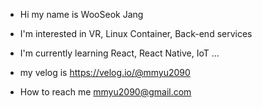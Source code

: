 - Hi my name is WooSeok Jang  
  
- I'm interested in VR, Linux Container, Back-end services  
  
- I'm currently learning React, React Native, IoT ...  
  
- my velog is https://velog.io/@mmyu2090  
  
- How to reach me mmyu2090@gmail.com  
